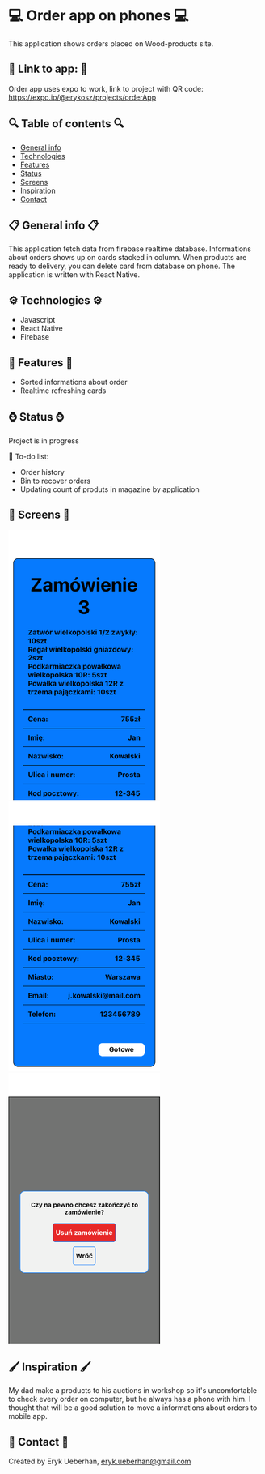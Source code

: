 # 💻 Order app on phones 💻 
This application shows orders placed on Wood-products site.

## 💢 Link to app: 💢
Order app uses expo to work, link to project with QR code: https://expo.io/@erykosz/projects/orderApp

## 🔍 Table of contents 🔍
* [General info](#general-info)
* [Technologies](#technologies)
* [Features](#features)
* [Status](#status)
* [Screens](#screens)
* [Inspiration](#inspiration)
* [Contact](#contact)


## 📋 General info 📋
This application fetch data from firebase realtime database. Informations about orders shows up on cards stacked in column.
When products are ready to delivery, you can delete card from database on phone.
The application is written with React Native.

## ⚙️ Technologies ⚙️
* Javascript
* React Native
* Firebase

## 🚀 Features 🚀
* Sorted informations about order
* Realtime refreshing cards

## ⌚️ Status ⌚️
Project is in progress

🔧 To-do list:
* Order history
* Bin to recover orders
* Updating count of produts in magazine by application

## 📱 Screens 📱
<img src='Screenshots/2.png' width='300'><img src='Screenshots/3.png' width='300'><img src='Screenshots/1.png' width='300'>

## 🖌 Inspiration 🖌
My dad make a products to his auctions in workshop so it's uncomfortable to check every order on computer, but he always has a phone with him.
I thought that will be a good solution to move a informations about orders to mobile app.

## 📧 Contact 📧
Created by Eryk Ueberhan,
eryk.ueberhan@gmail.com
